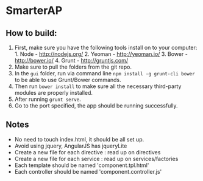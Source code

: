 # SmarterAP

## How to build:
  1. First, make sure you have the following tools install on to your computer:
    1. Node - http://nodejs.org/
    2. Yeoman - http://yeoman.io/
    3. Bower - http://bower.io/
    4. Grunt - http://gruntjs.com/ 
  2. Make sure to pull the folders from the git repo. 
  3. In the `gui` folder, run via command line `npm install -g grunt-cli bower` to be able to use Grunt/Bower commands.  
  4. Then run `bower install` to make sure all the necessary third-party modules are properly installed.
  5. After running `grunt serve`.  
  6. Go to the port specified, the app should be running successfully.  

## Notes
  * No need to touch index.html, it should be all set up.
  * Avoid using jquery, AngularJS has jqueryLite
  * Create a new file for each directive : read up on directives
  * Create a new file for each service : read up on services/factories
  * Each template should be named 'component.tpl.html'
  * Each controller should be named 'component.controller.js'
